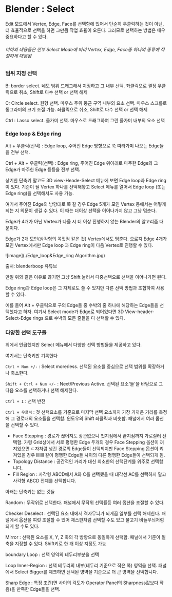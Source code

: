 # Blender : Select

Edit 모드에서 Vertex, Edge, Face를 선택함에 있어서 단순히 우클릭하는 것이 아닌, 더 효율적으로 선택을 하면 그만큼 작업 효율이 오른다. 그러므로 선택하는 방법은 매우 중요하다고 할 수 있다.



###### 이하의 내용들은 전부 Select Mode에 따라 Vertex, Edge, Face중 하나의 종류에 적절하게 대응됨



### 범위 지정 선택

B: border select. 네모 범위 드래그해서 지정하고 그 내부 선택. 좌클릭으로 결정 우클릭으로 취소, Shift로 다수 선택 or 선택 해제

C: Circle select. 원형 선택. 마우스 주위 둥근 구역 내부의 요소 선택. 마우스 스크롤로 동그라미의 크기 조절 가능. 좌클릭으로 취소, Shift로 다수 선택 or 선택 해제

Ctrl : Lasso select. 올가미 선택. 마우스로 드래그하여 그린 올가미 내부의 요소 선택



### Edge loop & Edge ring

Alt + 우클릭(선택) : Edge loop, 주어진 Edge 방향으로 쭉 따라가며 나오는 Edge들을 전부 선택. 

Ctrl + Alt + 우클릭(선택) : Edge ring, 주어진 Edge 위아래로 마주한 Edge와 그 Edge가 마주한 Edge 등등을 전부 선택. 



상기한 단축키 말고도 3D view-Heade-Select 메뉴에 보면 Edge loop과 Edge ring이 있다. 기준이 될 Vertex 하나를 선택해놓고 Select 메뉴를 열어서 Edge loop (또는 Edge ring)을 선택해서도 사용 가능.



여기서 주어진 Edge의 방향대로 쭉 갈 경우 Edge 5개가 모인 Vertex 등에서는 어떻게 되는 지 의문이 생길 수 있다. 이 때는 더이상 선택을 이어나가지 않고 그냥 멈춘다. 

Edge가 4개가 아닌 Vertex가 나올 시 더 이상 진행하지 않는 Blender의 알고리즘 때문이다. 

Edge가 2개 모인(삼각형의 꼭짓점 같은 것) Vertex에서도 멈춘다. 오로지 Edge 4개가 모인 Vertex에서만 Edge loop 과 Edge ring이 다음 Vertex로 진행할 수 있다.



![image](./Edge_loop&Edge_ring Algorithm.jpg)

출처: blenderboop 유튜브



만일 위와 같은 이유로 끊기면 그냥 Shift 눌러서 다중선택으로 선택을 이어나가면 된다. 

Edge ring과 Edge loop은 그 자체로도 쓸 수 있지만 다른 선택 방법과 조합하여 사용할 수 있다. 

예를 들어 Alt + 우클릭으로 구의 Edge들 중 수박의 줄 하나에 해당하는 Edge들을 선택했다고 하자. 여기서 Select mode가 Edge로 되어있다면 3D View-header-Select-Edge rings 으로 수박의 모든 줄들을 다 선택할 수 있다.



### 다양한 선택 도구들

위에서 언급했지만 Select 메뉴에서 다양한 선택 방법들을 제공하고 있다.

여기서는 단축키만 기록한다

`Ctrl + Num +/-` : Select more/less. 선택된 요소를 중심으로 선택 범위를 확장하거나 축소한다. 

`Shift + Ctrl + Num +/-` : Next/Previous Active. 선택된 요소'들'을 바탕으로 그 다음 요소를 선택하거나 선택 해제한다.

`Ctrl + I` : 선택 반전

`Ctrl + 우클릭` : 첫 선택요소를 기준으로 마지막 선택 요소까지 가장 가까운 거리를 측정해 그 경로내의 요소들을 선택함. 윈도우의 Shift 좌클릭과 비슷함. 패널에서 여러 옵션을 선택할 수 있다. 

* Face Stepping : 경로가 끊어져도 상관없으니 첫지점에서 끝지점까지 가로질러 선택함. 가령 Grid상에서 서로 평행한 Edge 두개의 경우 Face Stepping 옵션이 꺼져있으면 ㄷ자처럼 생긴 경로의 Edge들이 선택되지만 Face Stepping 옵션이 켜져있을 경우 lllllll 같이 평행한 Edge들 사이의 다른 평행한 Edge들이 선택되게 됨.
* Topology Distance : 공간적인 거리가 대신 최소한의 선택단계를 위주로 선택합니다.
* Fill Region : 사각형 ABCD에서 A와 C를 선택했을 때 대각선 AC를 선택하지 말고 사각형 ABCD 전체를 선택합니다. 



아래는 단축키는 없는 것들



Random : 무작위로 선택한다. 패널에서 무작위 선택률등 여러 옵션을 조절할 수 있다.

Checker Deselect : 선택된 요소 내에서 격자무늬가 되게끔 일부를 선택 해제한다. 패널에서 옵션을 여럿 조절할 수 있어 체스판처럼 선택할 수도 있고 물고기 비늘무늬처럼 되게 할 수도 있다.

Mirror  : 선택된 요소를 X, Y, Z 축의 각 방향으로 동일하게 선택함. 패널에서 기준이 될 축을 지정할 수 있다. Shift키로 한 개 이상 지정도 가능

boundary Loop : 선택 영역의 테두리부분을 선택

Loop Inner-Region : 선택 테두리의 내부(테두리 기준으로 작은 쪽) 영역을 선택. 패널에서 Select Bigger를 체크하면 선택된 영역을 기준으로 더 큰 영역을 선택합니다.

Sharp Edge : 특정 조건(면 사이의 각도가 Operator Panel의 Sharpness값보다 작음)을 만족한 Edge들을 선택.



